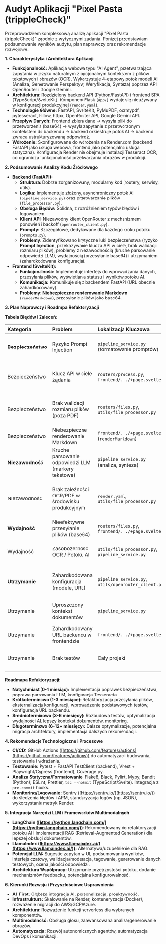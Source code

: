 # Audyt Aplikacji "Pixel Pasta (trippleCheck)"

Przeprowadziłem kompleksową analizę aplikacji "Pixel Pasta (trippleCheck)" zgodnie z wytycznymi zadania. Poniżej przedstawiam podsumowanie wyników audytu, plan naprawczy oraz rekomendacje rozwojowe.

**1. Charakterystyka i Architektura Aplikacji**

*   **Funkcjonalność:** Aplikacja webowa typu "AI Agent", przetwarzająca zapytania w języku naturalnym z opcjonalnym kontekstem z plików tekstowych i obrazów (OCR). Wykorzystuje 4-etapowy potok modeli AI (Analiza, Generowanie Perspektyw, Weryfikacja, Synteza) poprzez API OpenRouter i Google Gemini.
*   **Architektura:** Rozdzielony backend API (Python/FastAPI) i frontend SPA (TypeScript/SvelteKit). Komponent Flask (`app/`) wydaje się nieużywany w konfiguracji produkcyjnej (`render.yaml`).
*   **Technologie Główne:** FastAPI, SvelteKit, PyMuPDF, ocrmypdf, pytesseract, Pillow, httpx, OpenRouter API, Google Gemini API.
*   **Przepływ Danych:** Frontend zbiera dane -> wysyła pliki do przetworzenia (base64) -> wysyła zapytanie z przetworzonym kontekstem do backendu -> backend orkiestruje potok AI -> backend zwraca ustrukturyzowaną odpowiedź.
*   **Wdrożenie:** Skonfigurowane do wdrożenia na Render.com (backend FastAPI jako usługa webowa, frontend jako potencjalna usługa statyczna). Konfiguracja Render nie obejmuje instalacji Tesseract OCR, co ogranicza funkcjonalność przetwarzania obrazów w produkcji.

**2. Podsumowanie Analizy Kodu Źródłowego**

*   **Backend (FastAPI):**
    *   **Struktura:** Dobrze zorganizowany, modularny kod (routery, serwisy, utils).
    *   **Logika:** Implementuje złożony, asynchroniczny potok AI (`pipeline_service.py`) oraz przetwarzanie plików (`file_processor.py`).
    *   **Obsługa Błędów:** Solidna, z rozróżnieniem typów błędów i logowaniem.
    *   **Klient API:** Niezawodny klient OpenRouter z mechanizmem ponowień i backoff (`openrouter_client.py`).
    *   **Prompty:** Szczegółowe, dedykowane dla każdego kroku potoku (`prompts.py`).
    *   **Problemy:** Zidentyfikowano krytyczne luki bezpieczeństwa (ryzyko **Prompt Injection**, przekazywanie klucza API w ciele, brak walidacji rozmiaru plików), problemy z niezawodnością (kruche parsowanie odpowiedzi LLM), wydajnością (przesyłanie base64) i utrzymaniem (zahardkodowana konfiguracja).
*   **Frontend (SvelteKit):**
    *   **Funkcjonalność:** Implementuje interfejs do wprowadzania danych, przesyłania plików, wyświetlania statusu i wyników potoku AI.
    *   **Komunikacja:** Komunikuje się z backendem FastAPI (URL obecnie zahardkodowany).
    *   **Problemy:** **Niebezpieczne renderowanie Markdown** (`renderMarkdown`), przesyłanie plików jako base64.

**3. Plan Naprawczy i Roadmpa Refaktoryzacji**

**Tabela Błędów i Zaleceń:**

| Kategoria      | Problem                                                     | Lokalizacja Kluczowa                                  | Priorytet | Zalecenie                                                                                                                               |
| :------------- | :---------------------------------------------------------- | :---------------------------------------------------- | :-------- | :-------------------------------------------------------------------------------------------------------------------------------------- |
| **Bezpieczeństwo** | Ryzyko Prompt Injection                                     | `pipeline_service.py` (formatowanie promptów)         | Krytyczny | Zastosować bezpieczne wstawianie danych (escapowanie, separacja danych od instrukcji).                                                  |
| Bezpieczeństwo | Klucz API w ciele żądania                                   | `routers/process.py`, `frontend/.../+page.svelte`     | Krytyczny | Przenieść klucz API do nagłówka `Authorization: Bearer`. Zaimplementować `Depends` w FastAPI.                                          |
| Bezpieczeństwo | Brak walidacji rozmiaru plików (poza PDF)                   | `routers/files.py`, `utils/file_processor.py`         | Krytyczny | Dodać sprawdzanie rozmiaru base64/danych przed przetwarzaniem. Zwracać 413 Payload Too Large.                                          |
| Bezpieczeństwo | Niebezpieczne renderowanie Markdown                         | `frontend/.../+page.svelte` (`renderMarkdown`)        | Krytyczny | Użyć biblioteki `marked` z sanitizacją lub `DOMPurify`.                                                                                 |
| **Niezawodność** | Kruche parsowanie odpowiedzi LLM (markery tekstowe)         | `pipeline_service.py` (analiza, synteza)              | Wysoki    | Zmodyfikować prompty, aby wymagały JSON. Zaktualizować logikę parsowania.                                                               |
| Niezawodność | Brak zależności OCR/PDF w środowisku produkcyjnym           | `render.yaml`, `utils/file_processor.py`              | Wysoki    | Dodać instalację Tesseracta w `render.yaml` (lub Docker). Poprawić obsługę błędów braku zależności.                                    |
| **Wydajność**    | Nieefektywne przesyłanie plików (base64)                    | `routers/files.py`, `frontend/.../+page.svelte`     | Średni    | Zmienić na `UploadFile` (FastAPI) i `FormData` (Frontend).                                                                              |
| Wydajność    | Zasobożerność OCR / Potoku AI                               | `utils/file_processor.py`, `pipeline_service.py`      | Średni    | Rozważyć cache'owanie, lżejsze modele, optymalizację OCR (jeśli to wąskie gardło).                                                        |
| **Utrzymanie**   | Zahardkodowana konfiguracja (modele, URL)                   | `pipeline_service.py`, `utils/openrouter_client.py` | Średni    | Przenieść konfigurację do zmiennych środowiskowych / pliku konfiguracyjnego (np. Pydantic `BaseSettings`).                                |
| Utrzymanie   | Uproszczony kontekst dokumentów                             | `pipeline_service.py`                                 | Niski     | Zaimplementować lepsze podsumowanie/chunking dokumentów.                                                                                |
| Utrzymanie   | Zahardkodowany URL backendu w frontendzie                   | `frontend/.../+page.svelte`                           | Średni    | Użyć zmiennej środowiskowej frontendu (np. `VITE_FASTAPI_URL`).                                                                         |
| Utrzymanie   | Brak testów                                                 | Cały projekt                                          | Średni    | Dodać testy jednostkowe (`pytest`) i integracyjne (`TestClient`).                                                                       |

**Roadmapa Refaktoryzacji:**

*   **Natychmiast (0-1 miesiąc):** Implementacja poprawek bezpieczeństwa, poprawa parsowania LLM, konfiguracja Tesseracta.
*   **Krótkoterminowo (1-3 miesiące):** Refaktoryzacja przesyłania plików, eksternalizacja konfiguracji, wprowadzenie podstawowych testów, konfiguracja URL backendu.
*   **Średnioterminowo (3-6 miesięcy):** Rozbudowa testów, optymalizacja wydajności AI, lepszy kontekst dokumentów, monitoring.
*   **Długoterminowo (6-12+ miesięcy):** Dalsze optymalizacje, potencjalna migracja architektury, implementacja dalszych rekomendacji.

**4. Rekomendacje Technologiczne i Procesowe**

*   **CI/CD:** GitHub Actions ([https://github.com/features/actions](https://github.com/features/actions)) do automatyzacji budowania, testowania i wdrażania.
*   **Testowanie:** Pytest + FastAPI TestClient (backend), Vitest + Playwright/Cypress (frontend), Coverage.py.
*   **Analiza Statyczna/Formatowanie:** Flake8, Black, Pylint, Mypy, Bandit (Python); ESLint, Prettier, `tsc --noEmit` (TypeScript/Svelte). Integracja z `pre-commit` hooks.
*   **Monitoring/Logowanie:** Sentry ([https://sentry.io/](https://sentry.io/)) do śledzenia błędów i APM, standaryzacja logów (np. JSON), wykorzystanie metryk Render.

**5. Integracja Narzędzi LLM i Frameworków Multimodalnych**

*   **LangChain ([https://python.langchain.com/](https://python.langchain.com/)):** Rekomendowany do refaktoryzacji potoku AI i implementacji RAG (Retrieval-Augmented Generation) dla lepszej obsługi dokumentów.
*   **LlamaIndex ([https://www.llamaindex.ai/](https://www.llamaindex.ai/)):** Alternatywa/uzupełnienie dla RAG.
*   **Potencjał LLM:** Sugestie zapytań w UI, podsumowania wyników, interfejs czatowy, walidacja/moderacja, tagowanie, generowanie danych testowych, ocena jakości odpowiedzi.
*   **Architektura Współpracy:** Utrzymanie przejrzystości potoku, dodanie mechanizmów feedbacku, potencjalna konfigurowalność.

**6. Kierunki Rozwoju i Przyszłościowe Usprawnienia**

*   **AI-First:** Głębsza integracja AI, personalizacja, proaktywność.
*   **Infrastruktura:** Skalowanie na Render, konteneryzacja (Docker), rozważenie migracji do AWS/GCP/Azure.
*   **Architektura:** Rozważenie funkcji serverless dla wybranych komponentów.
*   **Multimodalność:** Obsługa głosu, zaawansowana analiza/generowanie obrazów.
*   **Automatyzacja:** Rozwój autonomicznych agentów, automatyzacja DevOps i komunikacji.
